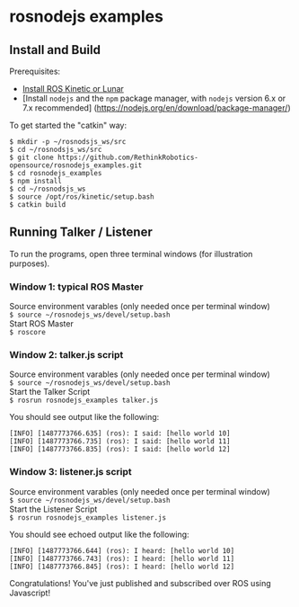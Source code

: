 # rosnodejs examples

## Install and Build

Prerequisites:
- [Install ROS Kinetic or Lunar](http://wiki.ros.org/kinetic/Installation/Ubuntu)  
- [Install `nodejs` and the `npm` package manager, with `nodejs` version 6.x or 7.x recommended]
(https://nodejs.org/en/download/package-manager/)  
  
To get started the "catkin" way:
```
$ mkdir -p ~/rosnodsjs_ws/src
$ cd ~/rosnodsjs_ws/src
$ git clone https://github.com/RethinkRobotics-opensource/rosnodejs_examples.git
$ cd rosnodejs_examples
$ npm install
$ cd ~/rosnodsjs_ws
$ source /opt/ros/kinetic/setup.bash
$ catkin build
```

## Running Talker / Listener
To run the programs, open three terminal windows (for illustration purposes).  
### Window 1: typical ROS Master
  
Source environment varables (only needed once per terminal window)  
`$ source ~/rosnodejs_ws/devel/setup.bash`  
Start ROS Master  
`$ roscore`  
  
### Window 2: talker.js script 
  
Source environment varables (only needed once per terminal window)  
`$ source ~/rosnodejs_ws/devel/setup.bash`  
Start the Talker Script  
`$ rosrun rosnodejs_examples talker.js`  
  
You should see output like the following:
```
[INFO] [1487773766.635] (ros): I said: [hello world 10]
[INFO] [1487773766.735] (ros): I said: [hello world 11]
[INFO] [1487773766.835] (ros): I said: [hello world 12]
```

### Window 3: listener.js script
  
Source environment varables (only needed once per terminal window)  
`$ source ~/rosnodejs_ws/devel/setup.bash`  
Start the Listener Script  
`$ rosrun rosnodejs_examples listener.js`  
  
You should see echoed output like the following:
```
[INFO] [1487773766.644] (ros): I heard: [hello world 10]
[INFO] [1487773766.743] (ros): I heard: [hello world 11]
[INFO] [1487773766.845] (ros): I heard: [hello world 12]
```

Congratulations! You've just published and subscribed over ROS using Javascript!
